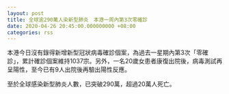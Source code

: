 ```yaml
---
layout: post
title: 全球逾290萬人染新型肺炎　本港一周內第3次零確診
date: 2020-04-26 20:45:00.000000000 +08:00
categories: rss
---
```


本港今日沒有錄得新增新型冠狀病毒確診個案，為過去一星期內第3次「零確診」，累計確診個案維持1037宗。另外，一名20歲女患者康復出院後，病毒測試再呈陽性，至今已有9人出院後再驗出陽性反應。

至於全球感染新型肺炎人數，已突破290萬，超過20萬人死亡。
